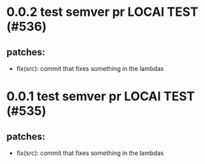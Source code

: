 # 0.0.2 test semver pr LOCAl TEST (#536)

## patches:
* fix(src): commit that fixes something in the lambdas

# 0.0.1 test semver pr LOCAl TEST (#535)

## patches:
* fix(src): commit that fixes something in the lambdas

